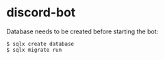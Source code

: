 # discord-bot

Database needs to be created before starting the bot:

```
$ sqlx create database
$ sqlx migrate run
```

<!-- TODO: Make cards elements (like colors, pictures, fonts) configurable
<!-- TODO: Add possibility to add fonts, profile pictures...
<!-- TODO: Add logging to file
<!-- TODO: Save modified config to file
<!-- TODO: Possibilty to set xp to users OR find a way to get meee6 leaderboard
<!-- TODO: Learn links
<!-- TODO: reaction roles
<!-- TODO: Try Piet (https://github.com/linebender/piet) to replace raqote (issue with text drawing)
<!-- TODO: Store rank in the database, need recalculate as each message
